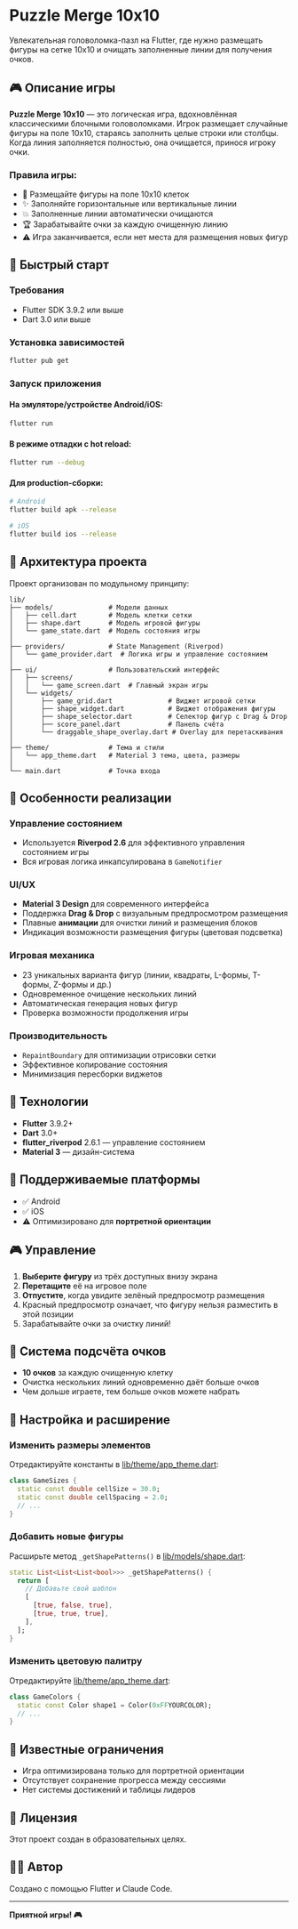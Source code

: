 # Puzzle Merge 10x10

Увлекательная головоломка-пазл на Flutter, где нужно размещать фигуры на сетке 10x10 и очищать заполненные линии для получения очков.

## 🎮 Описание игры

**Puzzle Merge 10x10** — это логическая игра, вдохновлённая классическими блочными головоломками. Игрок размещает случайные фигуры на поле 10x10, стараясь заполнить целые строки или столбцы. Когда линия заполняется полностью, она очищается, принося игроку очки.

### Правила игры:
- 🎯 Размещайте фигуры на поле 10x10 клеток
- ✨ Заполняйте горизонтальные или вертикальные линии
- 💥 Заполненные линии автоматически очищаются
- 🏆 Зарабатывайте очки за каждую очищенную линию
- ⚠️ Игра заканчивается, если нет места для размещения новых фигур

## 🚀 Быстрый старт

### Требования
- Flutter SDK 3.9.2 или выше
- Dart 3.0 или выше

### Установка зависимостей

```bash
flutter pub get
```

### Запуск приложения

#### На эмуляторе/устройстве Android/iOS:
```bash
flutter run
```

#### В режиме отладки с hot reload:
```bash
flutter run --debug
```

#### Для production-сборки:
```bash
# Android
flutter build apk --release

# iOS
flutter build ios --release
```

## 📁 Архитектура проекта

Проект организован по модульному принципу:

```
lib/
├── models/              # Модели данных
│   ├── cell.dart        # Модель клетки сетки
│   ├── shape.dart       # Модель игровой фигуры
│   └── game_state.dart  # Модель состояния игры
│
├── providers/           # State Management (Riverpod)
│   └── game_provider.dart  # Логика игры и управление состоянием
│
├── ui/                  # Пользовательский интерфейс
│   ├── screens/
│   │   └── game_screen.dart  # Главный экран игры
│   └── widgets/
│       ├── game_grid.dart              # Виджет игровой сетки
│       ├── shape_widget.dart           # Виджет отображения фигуры
│       ├── shape_selector.dart         # Селектор фигур с Drag & Drop
│       ├── score_panel.dart            # Панель счёта
│       └── draggable_shape_overlay.dart # Overlay для перетаскивания
│
├── theme/               # Тема и стили
│   └── app_theme.dart   # Material 3 тема, цвета, размеры
│
└── main.dart            # Точка входа
```

## 🎨 Особенности реализации

### Управление состоянием
- Используется **Riverpod 2.6** для эффективного управления состоянием игры
- Вся игровая логика инкапсулирована в `GameNotifier`

### UI/UX
- **Material 3 Design** для современного интерфейса
- Поддержка **Drag & Drop** с визуальным предпросмотром размещения
- Плавные **анимации** для очистки линий и размещения блоков
- Индикация возможности размещения фигуры (цветовая подсветка)

### Игровая механика
- 23 уникальных варианта фигур (линии, квадраты, L-формы, T-формы, Z-формы и др.)
- Одновременное очищение нескольких линий
- Автоматическая генерация новых фигур
- Проверка возможности продолжения игры

### Производительность
- `RepaintBoundary` для оптимизации отрисовки сетки
- Эффективное копирование состояния
- Минимизация пересборки виджетов

## 🎯 Технологии

- **Flutter** 3.9.2+
- **Dart** 3.0+
- **flutter_riverpod** 2.6.1 — управление состоянием
- **Material 3** — дизайн-система

## 📱 Поддерживаемые платформы

- ✅ Android
- ✅ iOS
- ⚠️ Оптимизировано для **портретной ориентации**

## 🎮 Управление

1. **Выберите фигуру** из трёх доступных внизу экрана
2. **Перетащите** её на игровое поле
3. **Отпустите**, когда увидите зелёный предпросмотр размещения
4. Красный предпросмотр означает, что фигуру нельзя разместить в этой позиции
5. Зарабатывайте очки за очистку линий!

## 📝 Система подсчёта очков

- **10 очков** за каждую очищенную клетку
- Очистка нескольких линий одновременно даёт больше очков
- Чем дольше играете, тем больше очков можете набрать

## 🔧 Настройка и расширение

### Изменить размеры элементов
Отредактируйте константы в [lib/theme/app_theme.dart](lib/theme/app_theme.dart):
```dart
class GameSizes {
  static const double cellSize = 30.0;
  static const double cellSpacing = 2.0;
  // ...
}
```

### Добавить новые фигуры
Расширьте метод `_getShapePatterns()` в [lib/models/shape.dart](lib/models/shape.dart):
```dart
static List<List<List<bool>>> _getShapePatterns() {
  return [
    // Добавьте свой шаблон
    [
      [true, false, true],
      [true, true, true],
    ],
  ];
}
```

### Изменить цветовую палитру
Отредактируйте [lib/theme/app_theme.dart](lib/theme/app_theme.dart):
```dart
class GameColors {
  static const Color shape1 = Color(0xFFYOURCOLOR);
  // ...
}
```

## 🐛 Известные ограничения

- Игра оптимизирована только для портретной ориентации
- Отсутствует сохранение прогресса между сессиями
- Нет системы достижений и таблицы лидеров

## 📄 Лицензия

Этот проект создан в образовательных целях.

## 👨‍💻 Автор

Создано с помощью Flutter и Claude Code.

---

**Приятной игры! 🎮**
